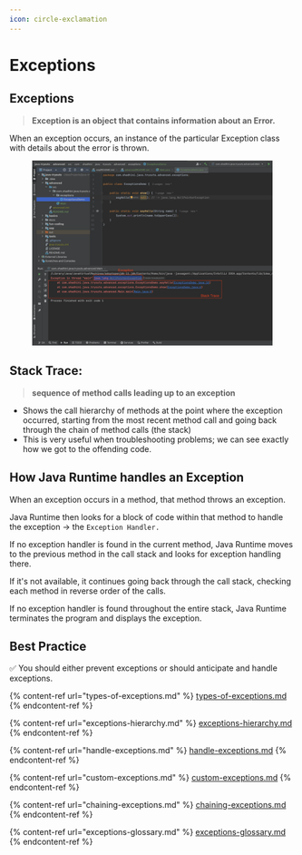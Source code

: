 ```yaml
---
icon: circle-exclamation
---
```


# Exceptions

## Exceptions

> **Exception is an object that contains information about an Error.**

When an exception occurs, an instance of the particular Exception class with details about the error is thrown.

<figure><img src="../../.gitbook/assets/java-ad-exception-1.png" alt=""><figcaption></figcaption></figure>

## Stack Trace:&#x20;

> **sequence of method calls leading up to an exception**

* Shows the call hierarchy of methods at the point where the exception occurred, starting from the most recent method call and going back through the chain of method calls (the stack)
* This is very useful when troubleshooting problems; we can see exactly how we got to the offending code.

## How Java Runtime handles an Exception

When an exception occurs in a method, that method throws an exception.&#x20;

Java Runtime then looks for a block of code within that method to handle the exception -> the `Exception Handler.`

If no exception handler is found in the current method, Java Runtime moves to the previous method in the call stack and looks for exception handling there.&#x20;

If it's not available, it continues going back through the call stack, checking each method in reverse order of the calls.

If no exception handler is found throughout the entire stack, Java Runtime terminates the program and displays the exception.



## Best Practice&#x20;

✅ You should either prevent exceptions or should anticipate and handle exceptions.



{% content-ref url="types-of-exceptions.md" %}
[types-of-exceptions.md](types-of-exceptions.md)
{% endcontent-ref %}

{% content-ref url="exceptions-hierarchy.md" %}
[exceptions-hierarchy.md](exceptions-hierarchy.md)
{% endcontent-ref %}

{% content-ref url="handle-exceptions.md" %}
[handle-exceptions.md](handle-exceptions.md)
{% endcontent-ref %}

{% content-ref url="custom-exceptions.md" %}
[custom-exceptions.md](custom-exceptions.md)
{% endcontent-ref %}

{% content-ref url="chaining-exceptions.md" %}
[chaining-exceptions.md](chaining-exceptions.md)
{% endcontent-ref %}

{% content-ref url="exceptions-glossary.md" %}
[exceptions-glossary.md](exceptions-glossary.md)
{% endcontent-ref %}

